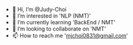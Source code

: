 - 👋 Hi, I’m @Judy-Choi
- 👀 I’m interested in 'NLP (NMT)'
- 🌱 I’m currently learning 'BackEnd / NMT'
- 💞️ I’m looking to collaborate on 'NMT'
- 📫 How to reach me 'mjchoi0831@gmail.com'

<!---
Judy-Choi/Judy-Choi is a ✨ special ✨ repository because its `README.md` (this file) appears on your GitHub profile.
You can click the Preview link to take a look at your changes.
--->
